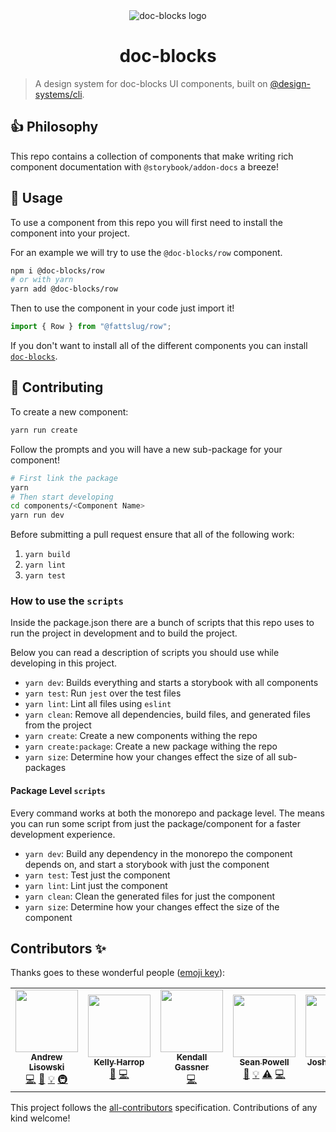 <div align="center">
  <img src="./media/logo-mark.svg" alt="doc-blocks logo" />
  <h1>doc-blocks</h1>
</div>

> A design system for doc-blocks UI components, built on [@design-systems/cli](https://github.com/intuit/design-systems-cli).

## 👍 Philosophy

This repo contains a collection of components that make writing rich component documentation with `@storybook/addon-docs` a breeze!

## 🚀 Usage

To use a component from this repo you will first need to install the component into your project.

For an example we will try to use the `@doc-blocks/row` component.

```sh
npm i @doc-blocks/row
# or with yarn
yarn add @doc-blocks/row
```

Then to use the component in your code just import it!

```js
import { Row } from "@fattslug/row";
```

If you don't want to install all of the different components you can install [`doc-blocks`](./packages/doc-blocks/README.md).

## 🤝 Contributing

To create a new component:

```sh
yarn run create
```

Follow the prompts and you will have a new sub-package for your component!

```sh
# First link the package
yarn
# Then start developing
cd components/<Component Name>
yarn run dev
```

Before submitting a pull request ensure that all of the following work:

1. `yarn build`
2. `yarn lint`
3. `yarn test`

### How to use the `scripts`

Inside the package.json there are a bunch of scripts that this repo uses to run the project in development and to build the project.

Below you can read a description of scripts you should use while developing in this project.

- `yarn dev`: Builds everything and starts a storybook with all components
- `yarn test`: Run `jest` over the test files
- `yarn lint`: Lint all files using `eslint`
- `yarn clean`: Remove all dependencies, build files, and generated files from the project
- `yarn create`: Create a new components withing the repo
- `yarn create:package`: Create a new package withing the repo
- `yarn size`: Determine how your changes effect the size of all sub-packages

#### Package Level `scripts`

Every command works at both the monorepo and package level. The means you can run some script from just the package/component for a faster development experience.

- `yarn dev`: Build any dependency in the monorepo the component depends on, and start a storybook with just the component
- `yarn test`: Test just the component
- `yarn lint`: Lint just the component
- `yarn clean`: Clean the generated files for just the component
- `yarn size`: Determine how your changes effect the size of the component

## Contributors ✨

Thanks goes to these wonderful people ([emoji key](https://allcontributors.org/docs/en/emoji-key)):

<!-- ALL-CONTRIBUTORS-LIST:START - Do not remove or modify this section -->
<!-- prettier-ignore-start -->
<!-- markdownlint-disable -->
<table>
  <tr>
    <td align="center"><a href="http://hipstersmoothie.com/"><img src="https://avatars3.githubusercontent.com/u/1192452?v=4?s=100" width="100px;" alt=""/><br /><sub><b>Andrew Lisowski</b></sub></a><br /><a href="https://github.com/intuit/doc-blocks/commits?author=hipstersmoothie" title="Code">💻</a> <a href="https://github.com/intuit/doc-blocks/commits?author=hipstersmoothie" title="Documentation">📖</a> <a href="#example-hipstersmoothie" title="Examples">💡</a> <a href="#infra-hipstersmoothie" title="Infrastructure (Hosting, Build-Tools, etc)">🚇</a></td>
    <td align="center"><a href="https://github.com/kharrop"><img src="https://avatars0.githubusercontent.com/u/24794756?v=4?s=100" width="100px;" alt=""/><br /><sub><b>Kelly Harrop</b></sub></a><br /><a href="https://github.com/intuit/doc-blocks/commits?author=kharrop" title="Documentation">📖</a> <a href="https://github.com/intuit/doc-blocks/commits?author=kharrop" title="Code">💻</a></td>
    <td align="center"><a href="https://github.com/kendallgassner"><img src="https://avatars.githubusercontent.com/u/15275462?v=4?s=100" width="100px;" alt=""/><br /><sub><b>Kendall Gassner</b></sub></a><br /><a href="https://github.com/intuit/doc-blocks/commits?author=kendallgassner" title="Code">💻</a></td>
    <td align="center"><a href="https://github.com/fattslug"><img src="https://avatars.githubusercontent.com/u/18297343?v=4?s=100" width="100px;" alt=""/><br /><sub><b>Sean Powell</b></sub></a><br /><a href="https://github.com/intuit/doc-blocks/commits?author=fattslug" title="Documentation">📖</a> <a href="#example-fattslug" title="Examples">💡</a> <a href="https://github.com/intuit/doc-blocks/commits?author=fattslug" title="Tests">⚠️</a> <a href="https://github.com/intuit/doc-blocks/commits?author=fattslug" title="Code">💻</a></td>
    <td align="center"><a href="https://github.com/NoWorries"><img src="https://avatars.githubusercontent.com/u/803064?v=4?s=100" width="100px;" alt=""/><br /><sub><b>Josh Harwood</b></sub></a><br /><a href="https://github.com/intuit/doc-blocks/commits?author=NoWorries" title="Code">💻</a></td>
  </tr>
</table>

<!-- markdownlint-restore -->
<!-- prettier-ignore-end -->

<!-- ALL-CONTRIBUTORS-LIST:END -->

This project follows the [all-contributors](https://github.com/all-contributors/all-contributors) specification. Contributions of any kind welcome!
